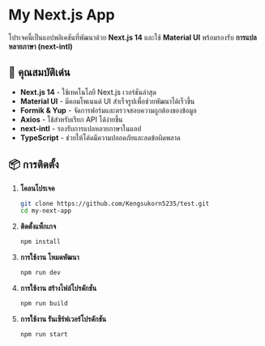 # My Next.js App

โปรเจคนี้เป็นแอปพลิเคชันที่พัฒนาด้วย **Next.js 14** และใช้ **Material UI** พร้อมรองรับ **การแปลหลายภาษา (next-intl)**

## 🚀 คุณสมบัติเด่น

- **Next.js 14** - ใช้เทคโนโลยี Next.js เวอร์ชันล่าสุด
- **Material UI** - มีคอมโพเนนต์ UI สำเร็จรูปเพื่อช่วยพัฒนาได้เร็วขึ้น
- **Formik & Yup** - จัดการฟอร์มและตรวจสอบความถูกต้องของข้อมูล
- **Axios** - ใช้สำหรับเรียก API ได้ง่ายขึ้น
- **next-intl** - รองรับการแปลหลายภาษาในแอป
- **TypeScript** - ช่วยให้โค้ดมีความปลอดภัยและลดข้อผิดพลาด

## 📦 การติดตั้ง

1. **โคลนโปรเจค**
   ```sh
   git clone https://github.com/Kengsukorn5235/test.git
   cd my-next-app

2. **ติดตั้งแพ็กเกจ**
   ```sh
   npm install

3. **การใช้งาน โหมดพัฒนา**
   ```sh
   npm run dev
   
4. **การใช้งาน สร้างไฟล์โปรดักชัน**
   ```sh
   npm run build
   
5. **การใช้งาน รันเซิร์ฟเวอร์โปรดักชัน**
   ```sh
   npm run start